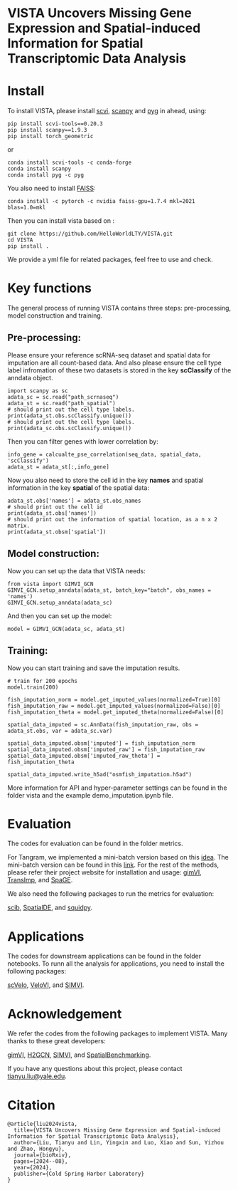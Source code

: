 # VISTA Uncovers Missing Gene Expression and Spatial-induced Information for Spatial Transcriptomic Data Analysis

# Install

To install VISTA, please install [scvi](https://docs.scvi-tools.org/en/stable/tutorials/index.html), [scanpy](https://scanpy-tutorials.readthedocs.io/en/latest/index.html) and [pyg](https://pytorch-geometric.readthedocs.io/en/latest/index.html) in ahead, using:

```
pip install scvi-tools==0.20.3 
pip install scanpy==1.9.3
pip install torch_geometric 
```

or

```
conda install scvi-tools -c conda-forge
conda install scanpy
conda install pyg -c pyg
```

You also need to install [FAISS](https://github.com/facebookresearch/faiss):

```
conda install -c pytorch -c nvidia faiss-gpu=1.7.4 mkl=2021 blas=1.0=mkl
```

Then you can install vista based on :

```
git clone https://github.com/HelloWorldLTY/VISTA.git
cd VISTA
pip install .
```

We provide a yml file for related packages, feel free to use and check.


# Key functions

The general process of running VISTA contains three steps: pre-processing, model construction and training.

## Pre-processing:

Please ensure your reference scRNA-seq dataset and spatial data for imputation are all count-based data. And also please ensure the cell type label infromation of these two datasets is stored in the key **scClassify** of the anndata object.

```
import scanpy as sc
adata_sc = sc.read("path_scrnaseq")
adata_st = sc.read("path_spatial")
# should print out the cell type labels.
print(adata_st.obs.scClassify.unique()) 
# should print out the cell type labels.
print(adata_sc.obs.scClassify.unique()) 
```

Then you can filter genes with lower correlation by:

```
info_gene = calcualte_pse_correlation(seq_data, spatial_data, 'scClassify')
adata_st = adata_st[:,info_gene]
```

Now you also need to store the cell id in the key **names** and spatial information in the key **spatial** of the spatial data:
```
adata_st.obs['names'] = adata_st.obs_names
# should print out the cell id
print(adata_st.obs['names']) 
# should print out the information of spatial location, as a n x 2 matrix.
print(adata_st.obsm['spatial'])
```

## Model construction:

Now you can set up the data that VISTA needs:

```
from vista import GIMVI_GCN
GIMVI_GCN.setup_anndata(adata_st, batch_key="batch", obs_names = 'names')
GIMVI_GCN.setup_anndata(adata_sc)
```

And then you can set up the model:
```
model = GIMVI_GCN(adata_sc, adata_st)
```

## Training:

Now you can start training and save the imputation results.

```
# train for 200 epochs
model.train(200)

fish_imputation_norm = model.get_imputed_values(normalized=True)[0]
fish_imputation_raw = model.get_imputed_values(normalized=False)[0]
fish_imputation_theta = model.get_imputed_theta(normalized=False)[0]

spatial_data_imputed = sc.AnnData(fish_imputation_raw, obs = adata_st.obs, var = adata_sc.var)

spatial_data_imputed.obsm['imputed'] = fish_imputation_norm
spatial_data_imputed.obsm['imputed_raw'] = fish_imputation_raw
spatial_data_imputed.obsm['imputed_raw_theta'] =  fish_imputation_theta

spatial_data_imputed.write_h5ad("osmfish_imputation.h5ad")
```

More information for API and hyper-parameter settings can be found in the folder vista and the example demo_imputation.ipynb file.

# Evaluation

The codes for evaluation can be found in the folder metrics.

For Tangram, we implemented a mini-batch version based on this [idea](https://github.com/broadinstitute/Tangram/issues/100). The mini-batch version can be found in this [link](https://github.com/HelloWorldLTY/Tangram_v2.git). For the rest of the methods, please refer their project website for installation and usage: [gimVI](https://docs.scvi-tools.org/en/0.20.3/tutorials/notebooks/gimvi_tutorial.html), [TransImp](https://transpa.readthedocs.io/en/latest/install.html), and [SpaGE](https://github.com/tabdelaal/SpaGE). 

We also need the following packages to run the metrics for evaluation:

[scib](https://github.com/theislab/scib), [SpatialDE](https://github.com/Teichlab/SpatialDE), and [squidpy](https://github.com/scverse/squidpy).


# Applications

The codes for downstream applications can be found in the folder notebooks. To runn all the analysis for applications, you need to install the following packages:

[scVelo](https://scvelo.readthedocs.io/en/stable/), [VeloVI](https://velovi.readthedocs.io/en/latest/index.html), and [SIMVI](https://github.com/KlugerLab/SIMVI).


# Acknowledgement

We refer the codes from the following packages to implement VISTA. Many thanks to these great developers:

[gimVI](https://github.com/scverse/scvi-tools/tree/main/scvi/external/gimvi), [H2GCN](https://github.com/GitEventhandler/H2GCN-PyTorch/blob/master/model.py), [SIMVI](https://github.com/KlugerLab/SIMVI), and [SpatialBenchmarking](https://github.com/QuKunLab/SpatialBenchmarking).

If you have any questions about this project, please contact tianyu.liu@yale.edu.

# Citation

```
@article{liu2024vista,
  title={VISTA Uncovers Missing Gene Expression and Spatial-induced Information for Spatial Transcriptomic Data Analysis},
  author={Liu, Tianyu and Lin, Yingxin and Luo, Xiao and Sun, Yizhou and Zhao, Hongyu},
  journal={bioRxiv},
  pages={2024--08},
  year={2024},
  publisher={Cold Spring Harbor Laboratory}
}
```
